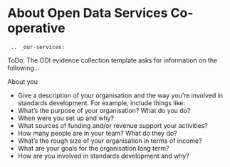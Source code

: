 # About Open Data Services Co-operative
```eval_rst
 .. _our-services:
 ```

ToDo: The ODI evidence collection template asks for information on the following...

About you

* Give a description of your organisation and the way you’re involved in standards development. For example, include things like:
* What’s the purpose of your organisation? What do you do?
* When were you set up and why?
* What sources of funding and/or revenue support your activities? 
* How many people are in your team? What do they do?
* What’s the rough size of your organisation in terms of income?
* What are your goals for the organisation long term?
* How are you involved in standards development and why?
